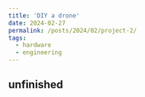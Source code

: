 ```yaml
---
title: 'DIY a drone'
date: 2024-02-27
permalink: /posts/2024/02/project-2/
tags:
  - hardware
  - engineering
---
```


unfinished
------